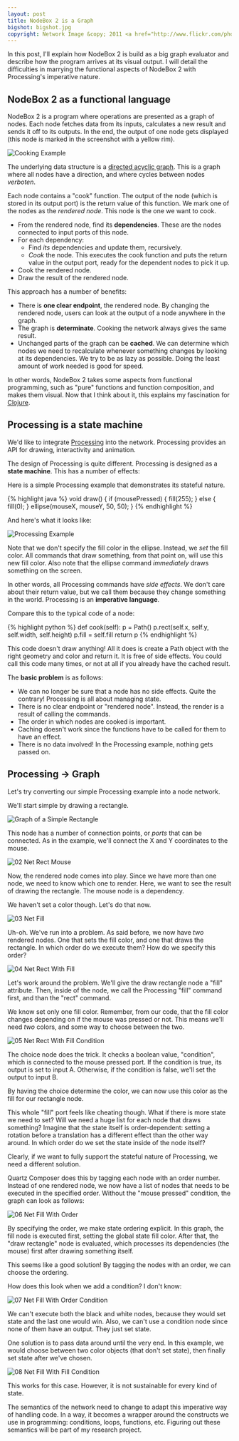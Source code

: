 ```yaml
---
layout: post
title: NodeBox 2 is a Graph
bigshot: bigshot.jpg
copyright: Network Image &copy; 2011 <a href="http://www.flickr.com/photos/marc_smith/">Marc Smith</a>
---
```

In this post, I'll explain how NodeBox 2 is build as a big graph evaluator and describe how the program arrives at its visual output. I will detail the difficulties in marrying the functional aspects of NodeBox 2 with Processing's imperative nature.

NodeBox 2 as a functional language
----------------------------------
NodeBox 2 is a program where operations are presented as a graph of nodes. Each node fetches data from its inputs, calculates a new result and sends it off to its outputs. In the end, the output of one node gets displayed (this node is marked in the screenshot with a yellow rim).

![Cooking Example](/media/blog/nodebox-2-is-a-graph/cooking-example-screenshot.png)

The underlying data structure is a [directed acyclic graph][dag]. This is a graph where all nodes have a direction, and where cycles between nodes *verboten*.

Each node contains a "cook" function. The output of the node (which is stored in its output port) is the return value of this function. We mark one of the nodes as the *rendered node*. This node is the one we want to cook.

- From the rendered node, find its **dependencies**. These are the nodes connected to input ports of this node.
- For each dependency:
  - Find *its* dependencies and update them, recursively.
  - *Cook* the node. This executes the cook function and puts the return value in the output port, ready for the dependent nodes to pick it up.
- Cook the rendered node.
- Draw the result of the rendered node.

This approach has a number of benefits:
- There is **one clear endpoint**, the rendered node. By changing the rendered node, users can look at the output of a node anywhere in the graph.
- The graph is **determinate**. Cooking the network always gives the same result.
- Unchanged parts of the graph can be **cached**. We can determine which nodes we need to recalculate whenever something changes by looking at its dependencies. We try to be as lazy as possible. Doing the least amount of work needed is good for speed.

In other words, NodeBox 2 takes some aspects from functional programming, such as "pure" functions and function composition, and makes them visual. Now that I think about it, this explains my fascination for [Clojure][].


Processing is a state machine
-----------------------------
We'd like to integrate [Processing][] into the network. Processing provides an API for drawing, interactivity and animation.

The design of Processing is quite different. Processing is designed as a **state machine**.  This has a number of effects:

Here is a simple Processing example that demonstrates its stateful nature.

{% highlight java %}
  void draw() {
    if (mousePressed) {
      fill(255);
    } else {
      fill(0);
    }
    ellipse(mouseX, mouseY, 50, 50);
  }
{% endhighlight %}

And here's what it looks like:

![Processing Example](/media/blog/nodebox-2-is-a-graph/processing-example.png)

Note that we don't specify the fill color in the ellipse. Instead, we *set* the fill color. All commands that draw something, from that point on, will use this new fill color.
Also note that the ellipse command *immediately* draws something on the screen.

In other words, all Processing commands have *side effects*. We don't care about their return value, but we call them because they change something in the world. Processing is an **imperative language**.

Compare this to the typical code of a node:

{% highlight python %}
  def cook(self):
    p = Path()
    p.rect(self.x, self.y, self.width, self.height)
    p.fill = self.fill
    return p
{% endhighlight %}

This code doesn't draw anything! All it does is create a Path object with the right geometry and color and return it. It is free of side effects. You could call this code many times, or not at all if you already have the cached result.

The **basic problem** is as follows:

- We can no longer be sure that a node has no side effects. Quite the contrary! Processing is all about managing state.
- There is no clear endpoint or "rendered node". Instead, the render is a result of calling the commands.
- The order in which nodes are cooked is important.
- Caching doesn't work since the functions have to be called for them to have an effect.
- There is no data involved! In the Processing example, nothing gets passed on.

Processing &rarr; Graph
-----------------------
Let's try converting our simple Processing example into a node network.

We'll start simple by drawing a rectangle.

![Graph of a Simple Rectangle](/media/blog/nodebox-2-is-a-graph/01-net-rect.png)

This node has a number of connection points, or *ports* that can be connected. As in the example, we'll connect the X and Y coordinates to the mouse.

![02 Net Rect Mouse](/media/blog/nodebox-2-is-a-graph/02-net-rect-mouse.png)

Now, the rendered node comes into play. Since we have more than one node, we need to know which one to render. Here, we want to see the result of drawing the rectangle. The mouse node is a dependency.

We haven't set a color though. Let's do that now.

![03 Net Fill](/media/blog/nodebox-2-is-a-graph/03-net-fill.png)

Uh-oh. We've run into a problem. As said before, we now have *two* rendered nodes. One that sets the fill color, and one that draws the rectangle. In which order do we execute them? How do we specify this order?

![04 Net Rect With Fill](/media/blog/nodebox-2-is-a-graph/04-net-rect-with-fill.png)

Let's work around the problem. We'll give the draw rectangle node a "fill" attribute. Then, inside of the node, we call the Processing "fill" command first, and than the "rect" command.

We know set only one fill color. Remember, from our code, that the fill color changes depending on if the mouse was pressed or not. This means we'll need *two* colors, and some way to choose between the two.

![05 Net Rect With Fill Condition](/media/blog/nodebox-2-is-a-graph/05-net-rect-with-fill-condition.png)

The choice node does the trick. It checks a boolean value, "condition", which is connected to the mouse pressed port. If the condition is true, its output is set to input A. Otherwise, if the condition is false, we'll set the output to input B.

By having the choice determine the color, we can now use this color as the fill for our rectangle node.

This whole "fill" port feels like cheating though. What if there is more state we need to set? Will we need a huge list for each node that draws something? Imagine that the state itself is order-dependent: setting a rotation before a translation has a different effect than the other way around. In which order do we set the state inside of the node itself?

Clearly, if we want to fully support the stateful nature of Processing, we need a different solution.

Quartz Composer does this by tagging each node with an order number. Instead of one rendered node, we now have a list of nodes that needs to be executed in the specified order. Without the "mouse pressed" condition, the graph can look as follows:

![06 Net Fill With Order](/media/blog/nodebox-2-is-a-graph/06-net-fill-with-order.png)

By specifying the order, we make state ordering explicit. In this graph, the fill node is executed first, setting the global state fill color. After that, the "draw rectangle" node is evaluated, which processes its dependencies (the mouse) first after drawing something itself.

This seems like a good solution! By tagging the nodes with an order, we can choose the ordering.

How does this look when we add a condition? I don't know:

![07 Net Fill With Order Condition](/media/blog/nodebox-2-is-a-graph/07-net-fill-with-order-condition.png)

We can't execute both the black and white nodes, because they would set state and the last one would win. Also, we can't use a condition node since none of them have an output. They just set state.

One solution is to pass data around until the very end. In this example, we would choose between two color objects (that don't set state), then finally set state after we've chosen.

![08 Net Fill With Fill Condition](/media/blog/nodebox-2-is-a-graph/08-net-fill-with-fill-condition.png)

This works for this case. However, it is not sustainable for every kind of state.

The semantics of the network need to change to adapt this imperative way of handling code. In a way, it becomes a wrapper around the constructs we use in programming: conditions, loops, functions, etc. Figuring out these semantics will be part of my research project.

[dag]: http://en.wikipedia.org/wiki/Directed_acyclic_graph
[clojure]: http://clojure.org/
[processing]: http://processing.org/
